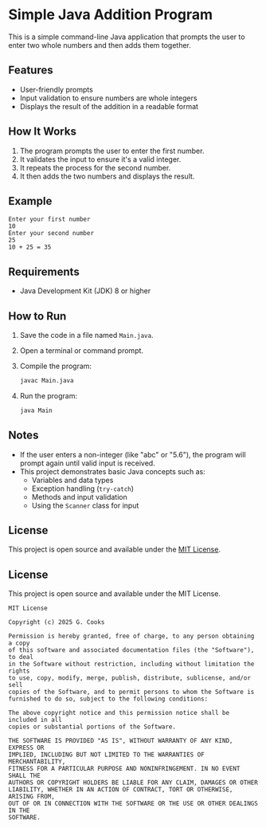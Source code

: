 # Simple Java Addition Program

This is a simple command-line Java application that prompts the user to enter two whole numbers and then adds them together.

## Features

- User-friendly prompts
- Input validation to ensure numbers are whole integers
- Displays the result of the addition in a readable format

## How It Works

1. The program prompts the user to enter the first number.
2. It validates the input to ensure it's a valid integer.
3. It repeats the process for the second number.
4. It then adds the two numbers and displays the result.

## Example

```
Enter your first number  
10  
Enter your second number  
25  
10 + 25 = 35
```

## Requirements

- Java Development Kit (JDK) 8 or higher

## How to Run

1. Save the code in a file named `Main.java`.
2. Open a terminal or command prompt.
3. Compile the program:

   ```bash
   javac Main.java
   ```

4. Run the program:

   ```bash
   java Main
   ```

## Notes

- If the user enters a non-integer (like "abc" or "5.6"), the program will prompt again until valid input is received.
- This project demonstrates basic Java concepts such as:
  - Variables and data types
  - Exception handling (`try-catch`)
  - Methods and input validation
  - Using the `Scanner` class for input

## License

This project is open source and available under the [MIT License](https://opensource.org/licenses/MIT).


## License

This project is open source and available under the MIT License.

```
MIT License

Copyright (c) 2025 G. Cooks

Permission is hereby granted, free of charge, to any person obtaining a copy
of this software and associated documentation files (the "Software"), to deal
in the Software without restriction, including without limitation the rights
to use, copy, modify, merge, publish, distribute, sublicense, and/or sell
copies of the Software, and to permit persons to whom the Software is
furnished to do so, subject to the following conditions:

The above copyright notice and this permission notice shall be included in all
copies or substantial portions of the Software.

THE SOFTWARE IS PROVIDED "AS IS", WITHOUT WARRANTY OF ANY KIND, EXPRESS OR
IMPLIED, INCLUDING BUT NOT LIMITED TO THE WARRANTIES OF MERCHANTABILITY,
FITNESS FOR A PARTICULAR PURPOSE AND NONINFRINGEMENT. IN NO EVENT SHALL THE
AUTHORS OR COPYRIGHT HOLDERS BE LIABLE FOR ANY CLAIM, DAMAGES OR OTHER
LIABILITY, WHETHER IN AN ACTION OF CONTRACT, TORT OR OTHERWISE, ARISING FROM,
OUT OF OR IN CONNECTION WITH THE SOFTWARE OR THE USE OR OTHER DEALINGS IN THE
SOFTWARE.
```
